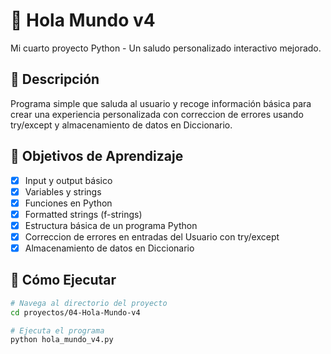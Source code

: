 # 🐍 Hola Mundo v4

Mi cuarto proyecto Python - Un saludo personalizado interactivo mejorado.

## 📝 Descripción
Programa simple que saluda al usuario y recoge información básica para crear una experiencia personalizada con correccion de errores usando try/except y almacenamiento de datos en Diccionario.

## 🎯 Objetivos de Aprendizaje
- [x] Input y output básico
- [x] Variables y strings
- [x] Funciones en Python
- [x] Formatted strings (f-strings)
- [x] Estructura básica de un programa Python
- [x] Correccion de errores en entradas del Usuario con try/except
- [x] Almacenamiento de datos en Diccionario

## 🚀 Cómo Ejecutar
```bash
# Navega al directorio del proyecto
cd proyectos/04-Hola-Mundo-v4

# Ejecuta el programa
python hola_mundo_v4.py